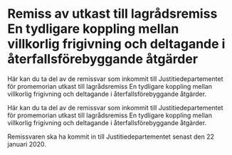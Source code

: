 # Remiss av utkast till lagrådsremiss En tydligare koppling mellan villkorlig frigivning och deltagande i återfallsförebyggande åtgärder

Här kan du ta del av de remissvar som inkommit till Justitiedepartementet för promemorian utkast till lagrådsremiss En tydligare koppling mellan villkorlig frigivning och deltagande i återfallsförebyggande åtgärder.

Här kan du ta del av de remissvar som inkommit till Justitiedepartementet för promemorian utkast till lagrådsremiss En tydligare koppling mellan villkorlig frigivning och deltagande i återfallsförebyggande åtgärder.

Remissvaren ska ha kommit in till Justitiedepartementet senast den 22 januari 2020.
